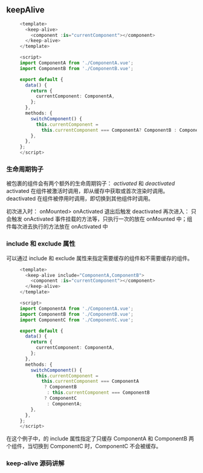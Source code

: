 ## keepAlive

```ts
     <template>
       <keep-alive>
         <component :is="currentComponent"></component>
       </keep-alive>
     </template>

     <script>
     import ComponentA from './ComponentA.vue';
     import ComponentB from './ComponentB.vue';

     export default {
       data() {
         return {
           currentComponent: ComponentA,
         };
       },
       methods: {
         switchComponent() {
           this.currentComponent =
             this.currentComponent === ComponentA? ComponentB : ComponentA;
         },
       },
     };
     </script>

```

### 生命周期钩子

被<keep-alive>包裹的组件会有两个额外的生命周期钩子：
_activated_ 和 _deactivated_
activated 在组件被激活时调用，即从缓存中获取或首次渲染时调用。
deactivated 在组件被停用时调用，即切换到其他组件时调用。

<!--  -->

初次进入时： onMounted> onActivated
退出后触发 deactivated
再次进入：
只会触发 onActivated
事件挂载的方法等，只执行一次的放在 onMounted 中；组件每次进去执行的方法放在 onActivated 中

### include 和 exclude 属性

<keep-alive>可以通过 include 和 exclude 属性来指定需要缓存的组件和不需要缓存的组件。

```ts
     <template>
       <keep-alive include="ComponentA,ComponentB">
         <component :is="currentComponent"></component>
       </keep-alive>
     </template>

     <script>
     import ComponentA from './ComponentA.vue';
     import ComponentB from './ComponentB.vue';
     import ComponentC from './ComponentC.vue';

     export default {
       data() {
         return {
           currentComponent: ComponentA,
         };
       },
       methods: {
         switchComponent() {
           this.currentComponent =
             this.currentComponent === ComponentA
              ? ComponentB
               : this.currentComponent === ComponentB
              ? ComponentC
               : ComponentA;
         },
       },
     };
     </script>
```

在这个例子中，<keep-alive>的 include 属性指定了只缓存 ComponentA 和 ComponentB 两个组件，当切换到 ComponentC 时，ComponentC 不会被缓存。

### keep-alive 源码讲解
